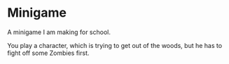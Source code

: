 # Minigame
A minigame I am making for school. 

You play a character, which is trying to get out of the woods, but he has to fight off some Zombies first.
